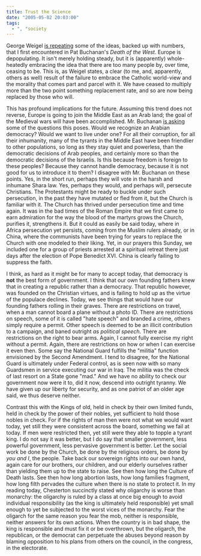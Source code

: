 ```yaml
---
title: Trust the Science
date: "2005-05-02 20:03:00"
tags:
  - ", "society
---
```

<p> George Weigel <a href="http://www.eppc.org/publications/pubID.2326/pub_detail.asp">is repeating</a> some of the ideas, backed up with numbers, that I first encountered in Pat Buchanan's <em>Death of the West</em>.  Europe is depopulating.  It isn't merely holding steady, but it is (apparently) whole-heatedly embracing the idea that there are too many people by, over time, ceasing to be.  This is, as Weigel states, a clear (to me, and, apparently, others as well) result of the failure to embrace the Catholic world-view and the morality that comes part and parcel with it.  We have ceased to multiply more than the two point something replacement rate, and so are now being replaced by those who will.</p>

<p>This has profound implications for the future.  Assuming this trend does not reverse, Europe is going to join the Middle East as an Arab land; the goal of the Medieval wars will have been accomplished.  Mr. Buchanan <a href="http://www.wnd.com/news/article.asp?ARTICLE_ID=44073">is asking</a> some of the questions this poses.  Would we recognize an Arabian democracy?  Would we want to live under one?  For all their corruption, for all their inhumanity, many of the tyrants in the Middle East have been friendlier to other populations, so long as they stay quiet and powerless, than the democratic decisions of Arab peoples, and certainly more so than the democratic decisions of the Israelis.  Is this because freedom is foreign to these peoples? Because they cannot handle democracy, because it is not good for us to introduce it to them?  I disagree with Mr. Buchanan on these points.  Yes, in the short run, perhaps they will vote in the harsh and inhumane Shara law.  Yes, perhaps they would, and perhaps will, persecute Christians.  The Protestants might be ready to buckle under such persecution, in the past they have mutated or fled from it, but the Church is familiar with it.  The Church has thrived under persecution time and time again.  It was in the bad times of the Roman Empire that we first came to earn admiration for the way the blood of the martyrs grows the Church, purifies it, strengthens it.  But it could as easily be said today, where in Africa persecution yet persists, coming from the Muslim rulers already, or in China, where the communists have been trying for years to replace the Church with one modeled to their liking.  Yet, in our prayers this Sunday, we included one for a group of priests arrested at a spiritual retreat there just days after the election of Pope Benedict XVI. China is clearly failing to suppress the faith.</p>

<p>I think, as hard as it might be for many to accept today, that democracy is <strong>not</strong> the best form of government.  I think that our own founding fathers knew that in creating a republic rather than a democracy.  That republic however, was founded on the Christian virtues, and is failing to hold up as the virtue of the populace declines.  Today, we see things that would have our founding fathers rolling in their graves.  There are restrictions on travel, when a man cannot board a plane without a photo ID.  There are restrictions on speech, some of it is called "hate speech" and branded a crime, others simply require a permit.  Other speech is deemed to be an illicit contribution to a campaign, and baned outright <em>as political speech</em>.  There are restrictions on the right to bear arms.  Again, I cannot fully exercise my right without a permit.  Again, there are restrictions on how or when I can exercise it even then.  Some say the National Guard fulfills the "militia" function envisioned by the Second Amendment.  I tend to disagree, for the National Guard is ultimately under Federal control, as is seen now with so many Guardsmen in service executing our war in Iraq.  The militia was the check of last resort on a State gone "mad."  And we have no ability to check our government now were it to, did it now, descend into outright tyranny.  We have given up our liberty for security, and as one patriot of an older age said, we thus deserve neither.</p>

<p>Contrast this with the Kings of old, held in check by their own limited funds, held in check by the power of their nobles, yet sufficient to hold those nobles in check.  For if the rights of man then were not what we would want today, yet still they were consistent across the board, something we fail at today.  If men were restricted then, yet still were they able to topple a tyrant king.  I do not say it was better, but I do say that smaller government, less powerful government, less pervasive government is better.  Let the social work be done by the Church, be done by the religious orders, be done by <em>you and I</em>, the people.  Take back our sovereign rights into our own hand, again care for our brothers, our children, and our elderly ourselves rather than yielding them up to the state to raise.  See then how long the Culture of Death lasts.  See then how long abortion lasts, how long families fragment, how long filth pervades the culture when there is no state to protect it.  In my reading today, Chesterton succinctly stated why oligarchy is worse than monarchy: the oligarchy is ruled by a class at once big enough to avoid individual responsibility (as the king is ultimately held responsible) yet small enough to yet be subjected to the worst vices of the monarchy.  Fear the oligarch for the same reason you fear the mob, neither is responsible, neither answers for its own actions.  When the country is in bad shape, the king is responsible and must fix it or be overthrown, but the oligarch, the republican, or the democrat can perpetuate the abuses beyond reason by blaming opposition to his plans from others on the council, in the congress, in the electorate.</p>

